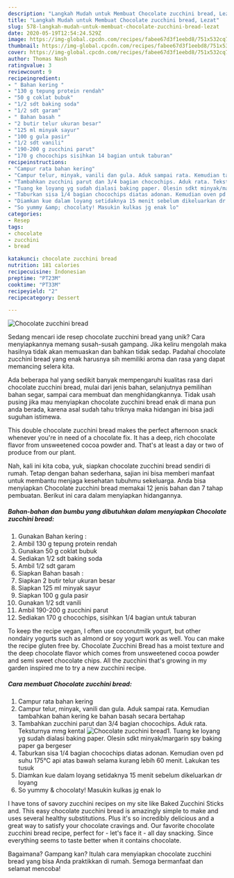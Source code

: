 ```yaml
---
description: "Langkah Mudah untuk Membuat Chocolate zucchini bread, Lezat"
title: "Langkah Mudah untuk Membuat Chocolate zucchini bread, Lezat"
slug: 578-langkah-mudah-untuk-membuat-chocolate-zucchini-bread-lezat
date: 2020-05-19T12:54:24.529Z
image: https://img-global.cpcdn.com/recipes/fabee67d3f1eebd8/751x532cq70/chocolate-zucchini-bread-foto-resep-utama.jpg
thumbnail: https://img-global.cpcdn.com/recipes/fabee67d3f1eebd8/751x532cq70/chocolate-zucchini-bread-foto-resep-utama.jpg
cover: https://img-global.cpcdn.com/recipes/fabee67d3f1eebd8/751x532cq70/chocolate-zucchini-bread-foto-resep-utama.jpg
author: Thomas Nash
ratingvalue: 3
reviewcount: 9
recipeingredient:
- " Bahan kering "
- "130 g tepung protein rendah"
- "50 g coklat bubuk"
- "1/2 sdt baking soda"
- "1/2 sdt garam"
- " Bahan basah "
- "2 butir telur ukuran besar"
- "125 ml minyak sayur"
- "100 g gula pasir"
- "1/2 sdt vanili"
- "190-200 g zucchini parut"
- "170 g chocochips sisihkan 14 bagian untuk taburan"
recipeinstructions:
- "Campur rata bahan kering"
- "Campur telur, minyak, vanili dan gula. Aduk sampai rata. Kemudian tambahkan bahan kering ke bahan basah secara bertahap"
- "Tambahkan zucchini parut dan 3/4 bagian chocochips. Aduk rata. Teksturnya mmg kental"
- "Tuang ke loyang yg sudah dialasi baking paper. Olesin sdkt minyak/margarin spy baking paper ga bergeser"
- "Taburkan sisa 1/4 bagian chocochips diatas adonan. Kemudian oven pd suhu 175°C api atas bawah selama kurang lebih 60 menit. Lakukan tes tusuk"
- "Diamkan kue dalam loyang setidaknya 15 menit sebelum dikeluarkan dr loyang"
- "So yummy &amp; chocolaty! Masukin kulkas jg enak lo"
categories:
- Resep
tags:
- chocolate
- zucchini
- bread

katakunci: chocolate zucchini bread 
nutrition: 181 calories
recipecuisine: Indonesian
preptime: "PT23M"
cooktime: "PT33M"
recipeyield: "2"
recipecategory: Dessert

---
```



![Chocolate zucchini bread](https://img-global.cpcdn.com/recipes/fabee67d3f1eebd8/751x532cq70/chocolate-zucchini-bread-foto-resep-utama.jpg)

Sedang mencari ide resep chocolate zucchini bread yang unik? Cara menyiapkannya memang susah-susah gampang. Jika keliru mengolah maka hasilnya tidak akan memuaskan dan bahkan tidak sedap. Padahal chocolate zucchini bread yang enak harusnya sih memiliki aroma dan rasa yang dapat memancing selera kita.

Ada beberapa hal yang sedikit banyak mempengaruhi kualitas rasa dari chocolate zucchini bread, mulai dari jenis bahan, selanjutnya pemilihan bahan segar, sampai cara membuat dan menghidangkannya. Tidak usah pusing jika mau menyiapkan chocolate zucchini bread enak di mana pun anda berada, karena asal sudah tahu triknya maka hidangan ini bisa jadi suguhan istimewa.

This double chocolate zucchini bread makes the perfect afternoon snack whenever you&#39;re in need of a chocolate fix. It has a deep, rich chocolate flavor from unsweetened cocoa powder and. That&#39;s at least a day or two of produce from our plant.


Nah, kali ini kita coba, yuk, siapkan chocolate zucchini bread sendiri di rumah. Tetap dengan bahan sederhana, sajian ini bisa memberi manfaat untuk membantu menjaga kesehatan tubuhmu sekeluarga. Anda bisa menyiapkan Chocolate zucchini bread memakai 12 jenis bahan dan 7 tahap pembuatan. Berikut ini cara dalam menyiapkan hidangannya.

<!--inarticleads1-->

##### Bahan-bahan dan bumbu yang dibutuhkan dalam menyiapkan Chocolate zucchini bread:

1. Gunakan  Bahan kering :
1. Ambil 130 g tepung protein rendah
1. Gunakan 50 g coklat bubuk
1. Sediakan 1/2 sdt baking soda
1. Ambil 1/2 sdt garam
1. Siapkan  Bahan basah :
1. Siapkan 2 butir telur ukuran besar
1. Siapkan 125 ml minyak sayur
1. Siapkan 100 g gula pasir
1. Gunakan 1/2 sdt vanili
1. Ambil 190-200 g zucchini parut
1. Sediakan 170 g chocochips, sisihkan 1/4 bagian untuk taburan


To keep the recipe vegan, I often use coconutmilk yogurt, but other nondairy yogurts such as almond or soy yogurt work as well. You can make the recipe gluten free by. Chocolate Zucchini Bread has a moist texture and the deep chocolate flavor which comes from unsweetened cocoa powder and semi sweet chocolate chips. All the zucchini that&#39;s growing in my garden inspired me to try a new zucchini recipe. 

<!--inarticleads2-->

##### Cara membuat Chocolate zucchini bread:

1. Campur rata bahan kering
1. Campur telur, minyak, vanili dan gula. Aduk sampai rata. Kemudian tambahkan bahan kering ke bahan basah secara bertahap
1. Tambahkan zucchini parut dan 3/4 bagian chocochips. Aduk rata. Teksturnya mmg kental
<img src="//assets-global.cpcdn.com/assets/icons/button_play-2c75c40dde080a61004c1f40b05d8f140eaff45d7e9e6481dc71c63d2e7c4909.png" alt="Chocolate zucchini bread">1. Tuang ke loyang yg sudah dialasi baking paper. Olesin sdkt minyak/margarin spy baking paper ga bergeser
1. Taburkan sisa 1/4 bagian chocochips diatas adonan. Kemudian oven pd suhu 175°C api atas bawah selama kurang lebih 60 menit. Lakukan tes tusuk
1. Diamkan kue dalam loyang setidaknya 15 menit sebelum dikeluarkan dr loyang
1. So yummy &amp; chocolaty! Masukin kulkas jg enak lo


I have tons of savory zucchini recipes on my site like Baked Zucchini Sticks and. This easy chocolate zucchini bread is amazingly simple to make and uses several healthy substitutions. Plus it&#39;s so incredibly delicious and a great way to satisfy your chocolate cravings and. Our favorite chocolate zucchini bread recipe, perfect for - let&#39;s face it - all day snacking. Since everything seems to taste better when it contains chocolate. 

Bagaimana? Gampang kan? Itulah cara menyiapkan chocolate zucchini bread yang bisa Anda praktikkan di rumah. Semoga bermanfaat dan selamat mencoba!
